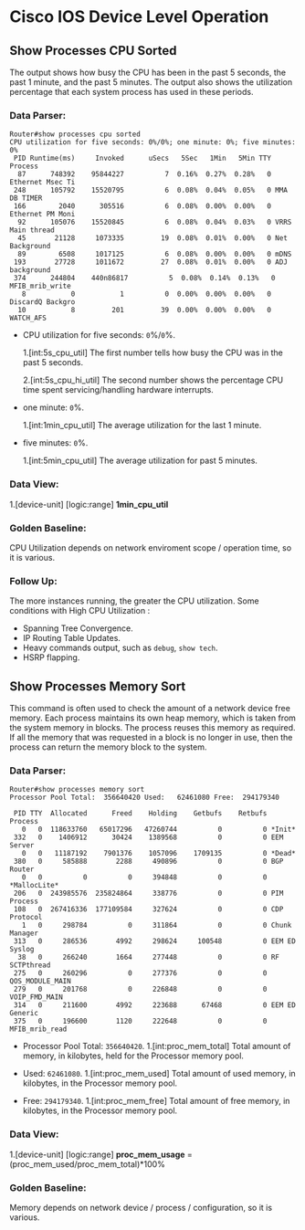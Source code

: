 Cisco IOS Device Level Operation
=====

## Show Processes CPU Sorted
The output shows how busy the CPU has been in the past 5 seconds, the past 1 minute, and the past 5 minutes. The output also shows the utilization percentage that each system process has used in these periods. 

### Data Parser:
```
Router#show processes cpu sorted
CPU utilization for five seconds: 0%/0%; one minute: 0%; five minutes: 0%
 PID Runtime(ms)     Invoked      uSecs   5Sec   1Min   5Min TTY Process 
  87      748392    95844227          7  0.16%  0.27%  0.28%   0 Ethernet Msec Ti 
 248      105792    15520795          6  0.08%  0.04%  0.05%   0 MMA DB TIMER     
 166        2040      305516          6  0.08%  0.00%  0.00%   0 Ethernet PM Moni 
  92      105076    15520845          6  0.08%  0.04%  0.03%   0 VRRS Main thread 
  45       21128     1073335         19  0.08%  0.01%  0.00%   0 Net Background   
  89        6508     1017125          6  0.08%  0.00%  0.00%   0 mDNS             
 193       27728     1011672         27  0.08%  0.01%  0.00%   0 ADJ background   
 374      244804    440n86817          5  0.08%  0.14%  0.13%   0 MFIB_mrib_write  
   8           0           1          0  0.00%  0.00%  0.00%   0 DiscardQ Backgro 
  10           8         201         39  0.00%  0.00%  0.00%   0 WATCH_AFS  
```
 
* CPU utilization for five seconds: `0`%/`0`%. 
  
  1.[int:5s_cpu_util] The first number tells how busy the CPU was in the past 5 seconds.
  
  2.[int:5s_cpu_hi_util] The second number shows the percentage CPU time spent servicing/handling hardware interrupts.

* one minute: `0`%.
  
  1.[int:1min_cpu_util] The average utilization for the last 1 minute.

* five minutes: `0`%.

  1.[int:5min_cpu_util] The average utilization for past 5 minutes.

### Data View:  

1.[device-unit] [logic:range] **1min_cpu_util** 

### Golden Baseline:  
CPU Utilization depends on network enviroment scope / operation time, so it is various.

### Follow Up:  
The more instances running, the greater the CPU utilization. Some conditions with High CPU Utilization :
* Spanning Tree Convergence.
* IP Routing Table Updates.
* Heavy commands output, such as `debug`, `show tech`.
* HSRP flapping.


## Show Processes Memory Sort
This command is often used to check the amount of a network device free memory. Each process maintains its own heap memory, which is taken from the system memory in blocks. The process reuses this memory as required. If all the memory that was requested in a block is no longer in use, then the process can return the memory block to the system. 

### Data Parser:
```
Router#show processes memory sort
Processor Pool Total:  356640420 Used:   62461080 Free:  294179340

 PID TTY  Allocated      Freed    Holding    Getbufs    Retbufs Process
   0   0  118633760   65017296   47260744          0          0 *Init*          
 332   0    1406912      30424    1389568          0          0 EEM Server      
   0   0   11187192    7901376    1057096    1709135          0 *Dead*          
 380   0     585888       2288     490896          0          0 BGP Router      
   0   0          0          0     394848          0          0 *MallocLite*    
 206   0  243985576  235824864     338776          0          0 PIM Process     
 108   0  267416336  177109584     327624          0          0 CDP Protocol    
   1   0     298784          0     311864          0          0 Chunk Manager   
 313   0     286536       4992     298624     100548          0 EEM ED Syslog   
  38   0     266240       1664     277448          0          0 RF SCTPthread   
 275   0     260296          0     277376          0          0 QOS_MODULE_MAIN 
 279   0     201768          0     226848          0          0 VOIP_FMD_MAIN   
 314   0     211600       4992     223688      67468          0 EEM ED Generic  
 375   0     196600       1120     222648          0          0 MFIB_mrib_read  
 ```

* Processor Pool Total: `356640420`. 
  1.[int:proc_mem_total] Total amount of memory, in kilobytes, held for the Processor memory pool.

* Used:  `62461080`.
  1.[int:proc_mem_used] Total amount of used memory, in kilobytes, in the Processor memory pool. 

* Free: `294179340`.
  1.[int:proc_mem_free] Total amount of free memory, in kilobytes, in the Processor memory pool. 

### Data View:  

1.[device-unit] [logic:range] **proc_mem_usage** =  (proc_mem_used/proc_mem_total)*100%

### Golden Baseline:  
Memory depends on network device / process / configuration, so it is various.
